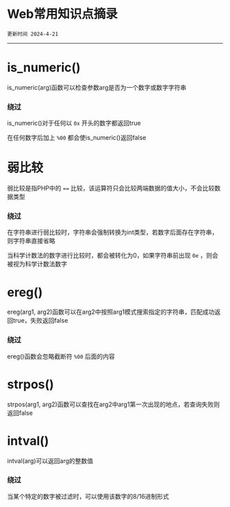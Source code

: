 # Web常用知识点摘录

`更新时间 2024-4-21`

---

# is_numeric()

is_numeric(arg)函数可以检查参数arg是否为一个数字或数字字符串

### 绕过

is_numeric()对于任何以 `0x` 开头的数字都返回true

在任何数字后加上 `%00` 都会使is_numeric()返回false

# 弱比较

弱比较是指PHP中的 `==` 比较，该运算符只会比较两端数据的值大小，不会比较数据类型

### 绕过

在字符串进行弱比较时，字符串会强制转换为int类型，若数字后面存在字符串，则字符串直接省略

当科学计数法的数字进行比较时，都会被转化为0，如果字符串前出现 `0e` ，则会被视为科学计数法数字

# ereg()

ereg(arg1, arg2)函数可以在arg2中按照arg1模式搜索指定的字符串，匹配成功返回true，失败返回false

### 绕过

ereg()函数会忽略截断符 `%00` 后面的内容

# strpos()

strpos(arg1, arg2)函数可以查找在arg2中arg1第一次出现的地点，若查询失败则返回false

# intval()

intval(arg)可以返回arg的整数值

### 绕过

当某个特定的数字被过滤时，可以使用该数字的8/16进制形式

